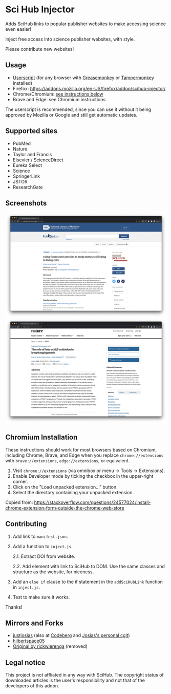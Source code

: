 # Sci Hub Injector

Adds SciHub links to popular publisher websites to make accessing science even easier!

Inject free access into science publisher websites, with style.

Please contribute new websites!

## Usage

* [Userscript](https://github.com/justjosias/sci-hub-injector/raw/main/sci-hub-inject.user.js) (for any browser with [Greasemonkey](https://addons.mozilla.org/en-US/firefox/addon/greasemonkey/) or [Tampermonkey](https://www.tampermonkey.net/) installed)
* Firefox: https://addons.mozilla.org/en-US/firefox/addon/scihub-injector/
* Chrome/Chromium: [see instructions below](#chromium-installation)
* Brave and Edge: see Chromium instructions

The userscript is recommended, since you can use it without it being approved by Mozilla or Google and still get automatic updates.

## Supported sites

- PubMed
- Nature
- Taylor and Francis
- Elsevier / ScienceDirect
- Eureka Select
- Science
- SpringerLink
- JSTOR
- ResearchGate

## Screenshots

![PubMed Screenshot](.github/pubmed.png)
![Nature Screenshot](.github/nature.png)

## Chromium Installation

These instructions should work for most browsers based on Chromium, including Chrome, Brave, and Edge when you replace `chrome://extensions` with `brave://extensions`, `edge://extensions`, or equivalent.

1. Visit `chrome://extensions` (via omnibox or menu -> Tools -> Extensions).
2. Enable Developer mode by ticking the checkbox in the upper-right corner.
3. Click on the "Load unpacked extension..." button.
4. Select the directory containing your unpacked extension.

Copied from:
https://stackoverflow.com/questions/24577024/install-chrome-extension-form-outside-the-chrome-web-store

## Contributing

1. Add link to `manifest.json`.
2. Add a function to `inject.js`.

   2.1. Extract DOI from website.

   2.2. Add element with link to SciHub to DOM. Use the same classes and structure as the website, for niceness.

3. Add an `else if` clause to the if statement in the `addSciHubLink` function in `inject.js`.
4. Test to make sure it works.

Thanks!

## Mirrors and Forks

* [justjosias](https://github.com/justjosias/sci-hub-injector) (also at [Codeberg](https://codeberg.org/josias/sci-hub-injector) and [Josias's personal cgit](https://git.josias.dev/sci-hub-injector))
* [hilbertspace05](https://github.com/hilbertspace05/sci-hub-injector)
* [Original by rickwierenga](https://github.com/rickwierenga/sci-hub-injector) (removed)

## Legal notice

This project is not affliated in any way with SciHub. The copyright status of downloaded articles is the user's responsibility and not that of the developers of this addon.
